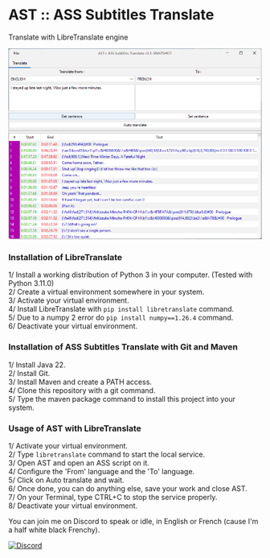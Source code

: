 # AST :: ASS Subtitles Translate
Translate with LibreTranslate engine

![AST 001 screenshot](https://github.com/TW2/AST/blob/master/src/screenshots/AST_001.png)

### Installation of LibreTranslate
1/ Install a working distribution of Python 3 in your computer. (Tested with Python 3.11.0)<br>
2/ Create a virtual environment somewhere in your system.<br>
3/ Activate your virtual environment.<br>
4/ Install LibreTranslate with ```pip install libretranslate``` command.<br>
5/ Due to a numpy 2 error do ```pip install numpy==1.26.4``` command.<br>
6/ Deactivate your virtual environment.
### Installation of ASS Subtitles Translate with Git and Maven
1/ Install Java 22.<br>
2/ Install Git.<br>
3/ Install Maven and create a PATH access.<br>
4/ Clone this repository with a git command.<br>
5/ Type the maven package command to install this project into your system.
### Usage of AST with LibreTranslate
1/ Activate your virtual environment.<br>
2/ Type ```libretranslate``` command to start the local service.<br>
3/ Open AST and open an ASS script on it.<br>
4/ Configure the 'From' language and the 'To' language.<br>
5/ Click on Auto translate and wait.<br>
6/ Once done, you can do anything else, save your work and close AST.<br>
7/ On your Terminal, type CTRL+C to stop the service properly.<br>
8/ Deactivate your virtual environment.

You can join me on Discord to speak or idle, in English or French (cause I'm a half white black Frenchy).

[![Discord](https://github.com/user-attachments/assets/99ec6536-7624-41c1-afd1-7993fc4a1e25)](https://discord.gg/ef8xvA9wsF)
